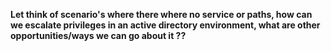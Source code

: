 **Let think of scenario's where there where no service or paths, how can we escalate privileges in an active directory environment, what are other opportunities/ways we can go about it ??**


